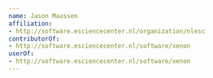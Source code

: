 ```yaml
---
name: Jason Maassen
affiliation:
- http://software.esciencecenter.nl/organization/nlesc
contributorOf:
- http://software.esciencecenter.nl/software/xenon
userOf:
- http://software.esciencecenter.nl/software/xenon
---
```

